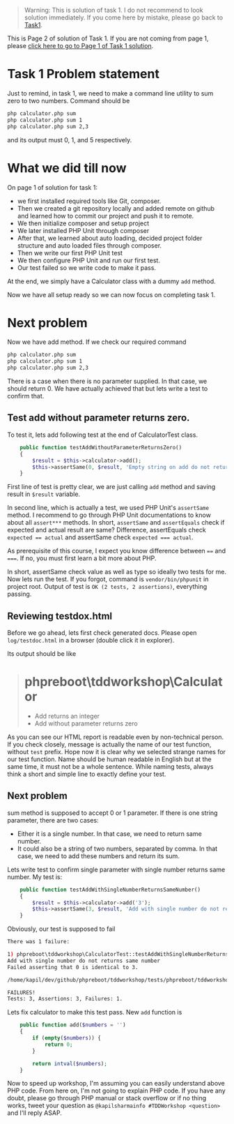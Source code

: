 > Warning: This is solution of task 1. I do not recommend to look solution immediately. If you come here by mistake, please go back to [Task1](README.md).

This is Page 2 of solution of Task 1. If you are not coming from page 1, please [click here to go to Page 1 of Task 1 solution](test1solution.md).

# Task 1 Problem statement

Just to remind, in task 1, we need to make a command line utility to sum zero to two numbers. Command should be

```bash
php calculator.php sum
php calculator.php sum 1
php calculator.php sum 2,3
```

and its output must 0, 1, and 5 respectively.

# What we did till now

On page 1 of solution for task 1:

- we first installed required tools like Git, composer.
- Then we created a git repository locally and added remote on github and learned how to commit our project and push it to remote.
- We then initialize composer and setup project
- We later installed PHP Unit through composer
- After that, we learned about auto loading, decided project folder structure and auto loaded files through composer.
- Then we write our first PHP Unit test
- We then configure PHP Unit and run our first test.
- Our test failed so we write code to make it pass.

At the end, we simply have a Calculator class with a dummy `add` method.

Now we have all setup ready so we can now focus on completing task 1.

# Next problem

Now we have add method. If we check our required command

```bash
php calculator.php sum
php calculator.php sum 1
php calculator.php sum 2,3
```

There is a case when there is no parameter supplied. In that case, we should return 0. We have actually achieved that but lets write a test to confirm that.

## Test add without parameter returns zero.

To test it, lets add following test at the end of CalculatorTest class.

```php
    public function testAddWithoutParameterReturnsZero()
    {
        $result = $this->calculator->add();
        $this->assertSame(0, $result, 'Empty string on add do not return 0');
    }
```

First line of test is pretty clear, we are just calling `add` method and saving result in `$result` variable.

In second line, which is actually a test, we used PHP Unit's `assertSame` method. I recommend to go through PHP Unit documentations to know about all `assert***` methods. In short, `assertSame` and `assertEquals` check if expected and actual result are same? Difference, assertEquals check `expected == actual` and assertSame check `expected === actual`.

As prerequisite of this course, I expect you know difference between `==` and `===`. If no, you must first learn a bit more about PHP.

In short, assertSame check value as well as type so ideally two tests for me. Now lets run the test. If you forgot, command is `vendor/bin/phpunit` in project root. Output of test is `OK (2 tests, 2 assertions)`, everything passing.

## Reviewing testdox.html

Before we go ahead, lets first check generated docs. Please open `log/testdoc.html` in a browser (double click it in explorer).

Its output should be like

> # phpreboot\tddworkshop\Calculator
>
>   - Add returns an integer
>   - Add without parameter returns zero

As you can see our HTML report is readable even by non-technical person. If you check closely, message is actually the name of our test function, without `test` prefix. Hope now it is clear why we selected strange names for our test function. Name should be human readable in English but at the same time, it must not be a whole sentence. While naming tests, always think a short and simple line to exactly define your test.

## Next problem

sum method is supposed to accept 0 or 1 parameter. If there is one string parameter, there are two cases:

- Either it is a single number. In that case, we need to return same number.
- It could also be a string of two numbers, separated by comma. In that case, we need to add these numbers and return its sum.

Lets write test to confirm single parameter with single number returns same number. My test is:

```php
    public function testAddWithSingleNumberReturnsSameNumber()
    {
        $result = $this->calculator->add('3');
        $this->assertSame(3, $result, 'Add with single number do not returns same number');
    }
```

Obviously, our test is supposed to fail

```bash
There was 1 failure:

1) phpreboot\tddworkshop\CalculatorTest::testAddWithSingleNumberReturnsSameNumber
Add with single number do not returns same number
Failed asserting that 0 is identical to 3.

/home/kapil/dev/github/phpreboot/tddworkshop/tests/phpreboot/tddworkshop/CalculatorTest.php:44

FAILURES!
Tests: 3, Assertions: 3, Failures: 1.
```

Lets fix calculator to make this test pass. New `add` function is

```php
    public function add($numbers = '')
    {
        if (empty($numbers)) {
            return 0;
        }

        return intval($numbers);
    }
```

Now to speed up workshop, I'm assuming you can easily understand above PHP code. From here on, I'm not going to explain PHP code. If you have any doubt, please go through PHP manual or stack overflow or if no thing works, tweet your question as `@kapilsharmainfo #TDDWorkshop <question>` and I'll reply ASAP.

